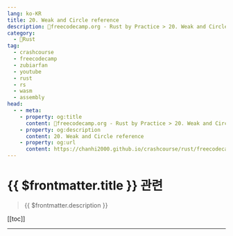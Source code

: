 ```yaml
---
lang: ko-KR
title: 20. Weak and Circle reference
description: 🦀freecodecamp.org - Rust by Practice > 20. Weak and Circle reference
category: 
  - 🦀Rust
tag: 
  - crashcourse
  - freecodecamp
  - zubiarfan
  - youtube
  - rust
  - rs
  - wasm
  - assembly
head:
  - - meta:
    - property: og:title
      content: 🦀freecodecamp.org - Rust by Practice > 20. Weak and Circle reference
    - property: og:description
      content: 20. Weak and Circle reference
    - property: og:url
      content: https://chanhi2000.github.io/crashcourse/rust/freecodecamp-rust-by-practice/20.html
---
```


# {{ $frontmatter.title }} 관련

> {{ $frontmatter.description }}

[[toc]]

---

<TagLinks />